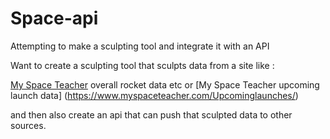# Space-api
Attempting to make a sculpting tool and integrate it with an API

Want to create a sculpting tool that sculpts data from a site like :

[My Space Teacher](https://www.myspaceteacher.com/) overall rocket data etc or 
[My Space Teacher upcoming launch data] (https://www.myspaceteacher.com/Upcominglaunches/)

and then also create an api that can push that sculpted data to other sources.
